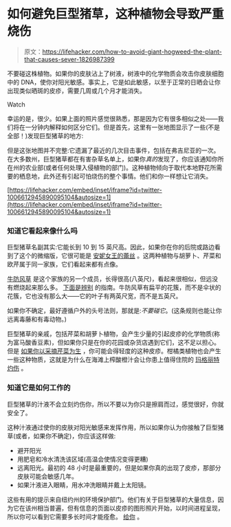 # 如何避免巨型猪草，这种植物会导致严重烧伤

> 原文：<https://lifehacker.com/how-to-avoid-giant-hogweed-the-plant-that-causes-sever-1826987399>

不要碰这株植物。如果你的皮肤沾上了树液，树液中的化学物质会攻击你皮肤细胞中的 DNA，使你对阳光敏感。事实上，它是如此敏感，以至于正常的日晒会让你出现类似晒斑的皮疹，需要几周或几个月才能消失。

Watch

幸运的是，很少。如果上面的照片感觉很熟悉，那是因为它有很多相似之处——我们将在一分钟内解释如何区分它们。但是首先，这里有一张地图显示了一些(不是全部！)发现巨型猪草的地方:

但是这张地图并不完整:它遗漏了最近的几次目击事件，包括在弗吉尼亚的一次。在大多数州，巨型猪草都在有害杂草名单上，如果你*真的*发现了，你应该通知你所在州的农业部(或者任何处理入侵植物的部门)。这种植物倾向于取代本地野花所需要的栖息地，此外还有引起可怕烧伤的整个事情。他们和你一样想让它消失。

 [https://lifehacker.com/embed/inset/iframe?id=twitter-1006612945890095104&autosize=1](https://lifehacker.com/embed/inset/iframe?id=twitter-1006612945890095104&autosize=1) 

### 知道它看起来像什么吗

巨型猪草名副其实:它能长到 10 到 15 英尺高。因此，如果你在你的后院或路边看到了这个的微缩版，它很可能是 [安妮女王的蕾丝](https://plants.usda.gov/core/profile?symbol=daca6) 。这两种植物与胡萝卜、芹菜和欧芹属于同一家族，它们看起来都有点像。

[牛防风草](https://plants.usda.gov/core/profile?symbol=HEMA80&mapType=nativity) 是这个家族的另一个成员，长得很高(八英尺)，看起来很相似，但远没有燃烧起来那么多。 [下面是辨别](https://www.dec.ny.gov/animals/72766.html) 的指南。牛防风草有扁平的花簇，而不是伞状的花簇，它也没有那么大——它的叶子有两英尺宽，而不是五英尺。

如果你不确定，最好遵循户外的头号法则，那就是:*不要碰它*。(这条规则也能让你远离毒藤和有毒动物。)

巨型猪草的亲戚，包括芹菜和胡萝卜植物，会产生少量的引起皮疹的化学物质(称为富马酸香豆素)，但如果你只是在你的花园或杂货店遇到它们，这不足以担心。但是 [如果你以采摘芹菜为生](http://www.life.illinois.edu/berenbaum/newpage1.htm) ，你可能会得轻度的这种皮疹。柑橘类植物也会产生一些这种物质，这就是为什么在海滩上榨酸橙汁会让你患上值得住院的 [玛格丽特灼伤](https://www.theatlantic.com/science/archive/2016/07/burned-by-a-margarita/492149/) 。

### 知道它是如何工作的

巨型猪草的汁液不会立刻灼伤你，所以不要以为你只是擦肩而过，感觉很好，你就安全了。

这种汁液通过使你的皮肤对阳光敏感来发挥作用，所以如果你认为你接触了巨型猪草(或者，如果你不确定)，你应该这样做:

*   避开阳光
*   用肥皂和冷水清洗该区域(高温会使情况变得更糟)
*   远离阳光。最初的 48 小时是最重要的，但是如果你真的出现了皮疹，那部分皮肤可能会敏感几年。
*   如果汁液进入眼睛，用水冲洗眼睛并戴上太阳镜。

这些有用的提示来自纽约州的环境保护部门。他们有关于巨型猪草的大量信息，因为它在该州相当普遍，但有信息的页面以皮疹的图形照片开始，以时间进程呈现，所以你可以看到它需要多长时间才能痊愈。 [给你](https://www.dec.ny.gov/animals/72556.html) 。